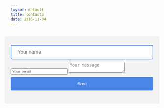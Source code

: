 ```yaml
---
layout: default
title: contact3
date: 2016-11-04
---
```

<style>
input[type=text] {
    width: 100%;
    padding: 12px 20px;
    margin: 8px 0;
    display: inline-block;
    border: 2px solid #4a86e8;
    border-radius: 4px;
    box-sizing: border-box;
    font-size: 16px;
}
input[type=hidden], select {
    width: 100%;
    padding: 12px 20px;
    margin: 8px 0;
    display: inline-block;
    border: 2px solid #4a86e8;
    border-radius: 4px;
    box-sizing: border-box;
    font-size: 16px;
}
input[type=submit] {
    width: 100%;
    background-color: #4a86e8;
    color: white;
    padding: 14px 20px;
    margin: 8px 0;
    border: none;
    border-radius: 4px;
    cursor: pointer;
}
input[type=submit]:hover {
    background-color: #45a049;
}
input[type=message] {
    width: 130px;
    box-sizing: border-box;
    border: 2px solid #4a86e8;
    border-radius: 4px;
    font-size: 16px;
    background-color: #d9d9d9;
    background-position: 10px 10px;
    background-repeat: no-repeat;
    padding: 12px 20px 12px 40px;
    -webkit-transition: width 0.4s ease-in-out;
    transition: width 0.4s ease-in-out;
}

input[type=message]:focus {
    width: 100%;
    height: 150px;
    padding: 12px 20px 12px 40px;
    box-sizing: border-box;
    border: 2px solid #4a86e8;
    border-radius: 4px;
    background-color: white;
    font-size: 16px;
resize: none;
}

div {
    border-radius: 5px;
    background-color: #f2f2f2;
    padding: 20px;
}
</style>
<div>
    <form id="https://formspree.io/rbm@awstrol.com" method="POST">
        <input type="text" name="name" placeholder="Your name">
        <input type="email" name="_replyto" placeholder="Your email">
        <input type="hidden" name="_subject" value="Website contact" />
        <textarea name="message" placeholder="Your message"></textarea>
        <input type="text" name="_gotcha" style="display:none" />
        <input type="submit" value="Send">
    </form>
</div>
<script>
    var contactform =  document.getElementById('contactform');
    contactform.setAttribute('action', '//formspree.io/' + 'rbm' + '@' + 'awstrol' + '.' + 'com');
</script>



